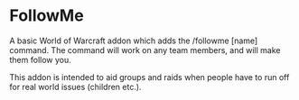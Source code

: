 # FollowMe

A basic World of Warcraft addon which adds the /followme [name] command. The command will work on any team members, and will make them follow you.

This addon is intended to aid groups and raids when people have to run off for real world issues (children etc.).
